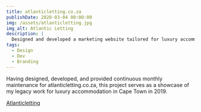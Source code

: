 ```yaml
---
title: atlanticletting.co.za
publishDate: 2020-03-04 00:00:00
img: /assets/atlanticletting.jpg
img_alt: Atlantic Letting
description: |
  Designed and developed a marketing website tailored for luxury accommodation in Cape Town. 
tags:
  - Design
  - Dev
  - Branding
---
```



Having designed, developed, and provided continuous monthly maintenance for atlanticletting.co.za, this project serves as a showcase of my legacy work for luxury accommodation in Cape Town in 2019.

<a href="https://atlanticletting.co.za/" target="_blank">Atlanticletting</a>

